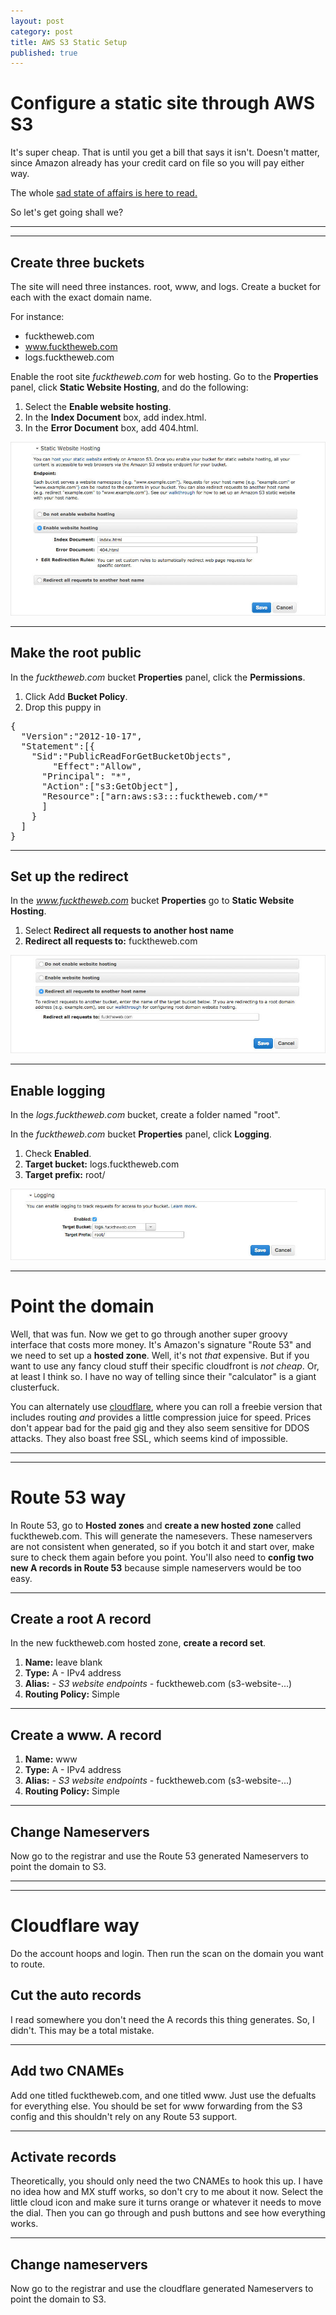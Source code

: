 ```yaml
---
layout: post
category: post
title: AWS S3 Static Setup
published: true
---
```


# Configure a static site through AWS S3

It's super cheap. That is until you get a bill that says it isn't. Doesn't matter, since Amazon already has your credit card on file so you will pay either way.

The whole [sad state of affairs is here to read.](http://docs.aws.amazon.com/AmazonS3/latest/dev/HostingWebsiteOnS3Setup.html)

So let's get going shall we?

***
<hr class="rule">

## Create three buckets

The site will need three instances. root, www, and logs. Create a bucket for each with the exact domain name.

For instance:

+ fucktheweb.com
+ www.fucktheweb.com
+ logs.fucktheweb.com

Enable the root site *fucktheweb.com* for web hosting. Go to the **Properties** panel, click **Static Website Hosting**, and do the following:

1. Select the **Enable website hosting**.
2. In the **Index Document** box, add index.html.
3. In the **Error Document** box, add 404.html.

![Enable website hosting](/images/ref/aws-enable-website-hosting.jpg)

***

## Make the root public

In the *fucktheweb.com* bucket **Properties** panel, click the **Permissions**.

1. Click Add **Bucket Policy**.
2. Drop this puppy in

<pre>
{
  "Version":"2012-10-17",
  "Statement":[{
	"Sid":"PublicReadForGetBucketObjects",
        "Effect":"Allow",
	  "Principal": "*",
      "Action":["s3:GetObject"],
      "Resource":["arn:aws:s3:::fucktheweb.com/*"
      ]
    }
  ]
}
</pre>

***

## Set up the redirect

In the *www.fucktheweb.com* bucket **Properties** go to **Static Website Hosting**.

1. Select **Redirect all requests to another host name**
2. **Redirect all requests to:** fucktheweb.com

![Set up redirect](/images/ref/aws-redirect.jpg)

***

## Enable logging

In the *logs.fucktheweb.com* bucket, create a folder named "root".

In the *fucktheweb.com* bucket **Properties** panel, click **Logging**.

1. Check **Enabled**.
2. **Target bucket:** logs.fucktheweb.com
3. **Target prefix:** root/

![Enable logging](/images/ref/aws-enable-logging.jpg)

***

# Point the domain

Well, that was fun. Now we get to go through another super groovy interface that costs more money. It's Amazon's signature "Route 53" and we need to set up a **hosted zone**. Well, it's not *that* expensive. But if you want to use any fancy cloud stuff their specific cloudfront is *not cheap*. Or, at least I think so. I have no way of telling since their "calculator" is a giant clusterfuck. 

You can alternately use [cloudflare](https://www.cloudflare.com/), where you can roll a freebie version that includes routing *and* provides a little compression juice for speed. Prices don't appear bad for the paid gig and they also seem sensitive for DDOS attacks. They also boast free SSL, which seems kind of impossible.

***
***

# Route 53 way

In Route 53, go to **Hosted zones** and **create a new hosted zone** called fucktheweb.com. This will generate the namesevers. These nameservers are not consistent when generated, so if you botch it and start over, make sure to check them again before you point. You'll also need to **config two new A records in Route 53** because simple nameservers would be too easy.

***

## Create a root A record

In the new fucktheweb.com hosted zone, **create a record set**.

1. **Name:** leave blank
2. **Type:** A - IPv4 address
3. **Alias:** *- S3 website endpoints -* fucktheweb.com (s3-website-...)
4. **Routing Policy:** Simple

***

## Create a www. A record

1. **Name:** www
2. **Type:** A - IPv4 address
3. **Alias:** *- S3 website endpoints -* fucktheweb.com (s3-website-...)
4. **Routing Policy:** Simple

***

## Change Nameservers

Now go to the registrar and use the Route 53 generated Nameservers to point the domain to S3.

***
***

# Cloudflare way

Do the account hoops and login. Then run the scan on the domain you want to route.

## Cut the auto records

I read somewhere you don't need the A records this thing generates. So, I didn't. This may be a total mistake.

***

## Add two CNAMEs

Add one titled fucktheweb.com, and one titled www. Just use the defualts for everything else. You should be set for www forwarding from the S3 config and this shouldn't rely on any Route 53 support.

***

## Activate records

Theoretically, you should only need the two CNAMEs to hook this up. I have no idea how and MX stuff works, so don't cry to me about it now. Select the little cloud icon and make sure it turns orange or whatever it needs to move the dial. Then you can go through and push buttons and see how everything works.

***

## Change nameservers

Now go to the registrar and use the cloudflare generated Nameservers to point the domain to S3.
